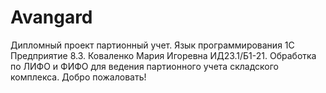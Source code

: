# Avangard
Дипломный проект партионный учет. Язык программирования 1С Предприятие 8.3. Коваленко Мария Игоревна ИД23.1/Б1-21. Обработка по ЛИФО и ФИФО для ведения партионного учета складского комплекса.
Добро пожаловать!
